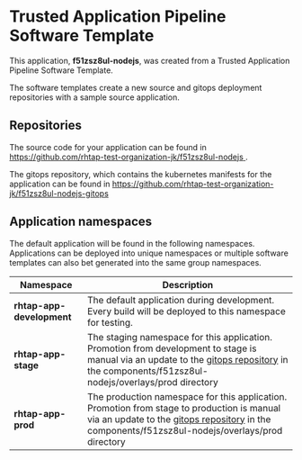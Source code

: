 # Trusted Application Pipeline Software Template

This application, **f51zsz8ul-nodejs**, was created from a Trusted Application Pipeline Software Template.

The software templates create a new source and gitops deployment repositories with a sample source application. 

## Repositories

The source code for your application can be found in [https://github.com/rhtap-test-organization-jk/f51zsz8ul-nodejs ](https://github.com/rhtap-test-organization-jk/f51zsz8ul-nodejs ).
 
The gitops repository, which contains the kubernetes manifests for the application can be found in 
[https://github.com/rhtap-test-organization-jk/f51zsz8ul-nodejs-gitops ](https://github.com/rhtap-test-organization-jk/f51zsz8ul-nodejs-gitops ) 

## Application namespaces 

The default application will be found in the following namespaces. Applications can be deployed into unique namespaces or multiple software templates can also bet generated into the same group namespaces.  

|  Namespace   |  Description   |  
| -------- | -------- |   
| **rhtap-app-development** | The default application during development. Every build will be deployed to this namespace for testing. | 
| **rhtap-app-stage** | The staging namespace for this application. Promotion from development to stage is manual via an update to the [gitops repository](https://github.com/rhtap-test-organization-jk/f51zsz8ul-nodejs-gitops ) in the components/f51zsz8ul-nodejs/overlays/prod directory |  
| **rhtap-app-prod** | The production namespace for this application. Promotion from stage to production is manual via an update to the [gitops repository](https://github.com/rhtap-test-organization-jk/f51zsz8ul-nodejs-gitops ) in the components/f51zsz8ul-nodejs/overlays/prod directory | 